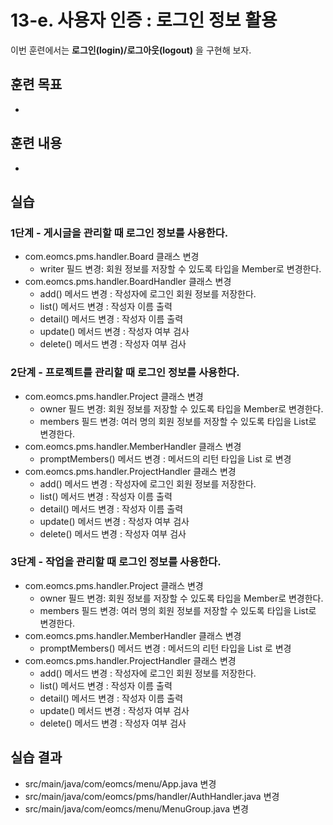 # 13-e. 사용자 인증 : 로그인 정보 활용

이번 훈련에서는 **로그인(login)/로그아웃(logout)** 을 구현해 보자.
 
## 훈련 목표

- 


## 훈련 내용

- 

## 실습


### 1단계 - 게시글을 관리할 때 로그인 정보를 사용한다.

- com.eomcs.pms.handler.Board 클래스 변경
  - writer 필드 변경: 회원 정보를 저장할 수 있도록 타입을 Member로 변경한다. 
- com.eomcs.pms.handler.BoardHandler 클래스 변경
  - add() 메서드 변경 : 작성자에 로그인 회원 정보를 저장한다.
  - list() 메서드 변경 : 작성자 이름 출력
  - detail() 메서드 변경 : 작성자 이름 출력
  - update() 메서드 변경 : 작성자 여부 검사
  - delete() 메서드 변경 : 작성자 여부 검사

### 2단계 - 프로젝트를 관리할 때 로그인 정보를 사용한다.

- com.eomcs.pms.handler.Project 클래스 변경
  - owner 필드 변경: 회원 정보를 저장할 수 있도록 타입을 Member로 변경한다. 
  - members 필드 변경: 여러 명의 회원 정보를 저장할 수 있도록 타입을 List<Member>로 변경한다. 
- com.eomcs.pms.handler.MemberHandler 클래스 변경
  - promptMembers() 메서드 변경 :  메서드의 리턴 타입을 List<Member> 로 변경
- com.eomcs.pms.handler.ProjectHandler 클래스 변경
  - add() 메서드 변경 : 작성자에 로그인 회원 정보를 저장한다.
  - list() 메서드 변경 : 작성자 이름 출력
  - detail() 메서드 변경 : 작성자 이름 출력
  - update() 메서드 변경 : 작성자 여부 검사
  - delete() 메서드 변경 : 작성자 여부 검사


### 3단계 - 작업을 관리할 때 로그인 정보를 사용한다.

- com.eomcs.pms.handler.Project 클래스 변경
  - owner 필드 변경: 회원 정보를 저장할 수 있도록 타입을 Member로 변경한다. 
  - members 필드 변경: 여러 명의 회원 정보를 저장할 수 있도록 타입을 List<Member>로 변경한다. 
- com.eomcs.pms.handler.MemberHandler 클래스 변경
  - promptMembers() 메서드 변경 :  메서드의 리턴 타입을 List<Member> 로 변경
- com.eomcs.pms.handler.ProjectHandler 클래스 변경
  - add() 메서드 변경 : 작성자에 로그인 회원 정보를 저장한다.
  - list() 메서드 변경 : 작성자 이름 출력
  - detail() 메서드 변경 : 작성자 이름 출력
  - update() 메서드 변경 : 작성자 여부 검사
  - delete() 메서드 변경 : 작성자 여부 검사


## 실습 결과

- src/main/java/com/eomcs/menu/App.java 변경
- src/main/java/com/eomcs/pms/handler/AuthHandler.java 변경
- src/main/java/com/eomcs/menu/MenuGroup.java 변경